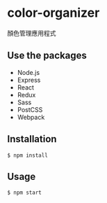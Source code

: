 # color-organizer

顏色管理應用程式

## Use the packages

- Node.js
- Express
- React
- Redux
- Sass
- PostCSS
- Webpack

## Installation

```shell
$ npm install
```

## Usage

```shell
$ npm start
```
